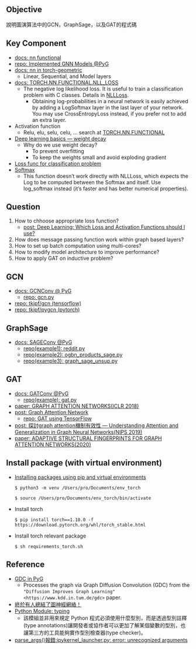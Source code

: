 ## Objective
說明圖演算法中的GCN，GraphSage，以及GAT的程式碼

## Key Component
- [docs: nn functional](https://pytorch.org/docs/stable/nn.functional.html)
- [repo: Implemented GNN Models @PyG](https://github.com/pyg-team/pytorch_geometric#implemented-gnn-models)
- [docs: nn in torch-geometric](https://pytorch-geometric.readthedocs.io/en/latest/modules/nn.html#torch-geometric-nn)
    - Linear, Sequential, and Model layers
- [docs: TORCH.NN.FUNCTIONAL.NLL_LOSS](https://pytorch.org/docs/1.9.0/generated/torch.nn.functional.nll_loss.html)
    - The negative log likelihood loss. It is useful to train a classification problem with C classes. Details in [NLLLoss](https://pytorch.org/docs/1.9.0/generated/torch.nn.NLLLoss.html#torch.nn.NLLLoss).
        - Obtaining log-probabilities in a neural network is easily achieved by adding a LogSoftmax layer in the last layer of your network. You may use CrossEntropyLoss instead, if you prefer not to add an extra layer.
- Activation function
    - Relu, elu, selu, celu, ... search at [TORCH.NN.FUNCTIONAL](https://pytorch.org/docs/stable/nn.functional.html)
- [Deep learning basics — weight decay](https://medium.com/analytics-vidhya/deep-learning-basics-weight-decay-3c68eb4344e9)
    - Why do we use weight decay?
        - To prevent overfitting
        - To keep the weights small and avoid exploding gradient
- [Loss func for classification problem](https://www.yanxishe.com/columnDetail/16855)
- [Softmax](https://pytorch.org/docs/stable/generated/torch.nn.functional.softmax.html#torch.nn.functional.softmax)
    - This function doesn’t work directly with NLLLoss, which expects the Log to be computed between the Softmax and itself. Use log_softmax instead (it’s faster and has better numerical properties).

## Question
1. How to chhoose appropriate loss function?
    - [post: Deep Learning: Which Loss and Activation Functions should I use?](https://towardsdatascience.com/deep-learning-which-loss-and-activation-functions-should-i-use-ac02f1c56aa8)
2. How does message passing function work within graph based layers?
3. How to set up batch computation using multi-cores?
4. How to modify model architecture to improve performance?
5. How to apply GAT on inductive problem?

## GCN
- [docs: GCNConv @ PyG](https://github.com/pyg-team/pytorch_geometric/blob/master/examples/gat.py)
    - [repo: gcn.py](https://github.com/pyg-team/pytorch_geometric/blob/master/examples/gcn.py)
- [repo: tkipf/gcn (tensorflow)](https://github.com/tkipf/gcn)
- [repo: tkipf/pygcn (pytorch)](https://github.com/tkipf/pygcn)

## GraphSage
- [docs: SAGEConv @PyG ](https://pytorch-geometric.readthedocs.io/en/latest/modules/nn.html#torch_geometric.nn.conv.SAGEConv)
    - [repo(example1): reddit.py](https://github.com/pyg-team/pytorch_geometric/blob/master/examples/reddit.py)
    - [repo(example2): ogbn_products_sage.py](https://github.com/pyg-team/pytorch_geometric/blob/master/examples/ogbn_products_sage.py)
    - [repo(example3): graph_sage_unsup.py](https://github.com/pyg-team/pytorch_geometric/blob/master/examples/graph_sage_unsup.py)

## GAT
- [docs: GATConv @PyG](https://pytorch-geometric.readthedocs.io/en/latest/modules/nn.html#torch_geometric.nn.conv.GATConv)
    - [repo(example): gat.py](https://github.com/pyg-team/pytorch_geometric/blob/master/examples/gat.py)
- [paper: GRAPH ATTENTION NETWORKS(ICLR 2018)](https://arxiv.org/pdf/1710.10903.pdf)
- [post: Graph Attention Network](https://petar-v.com/GAT/)
    - [repo: GAT using TensorFlow](https://github.com/PetarV-/GAT/blob/master/execute_cora.py)
- [post: 探討graph attention機制有效性 — Understanding Attention and Generalization in Graph Neural Networks(NIPS 2019)](https://medium.com/@qaz7821819/%E6%8E%A2%E8%A8%8Egraph-attention%E6%A9%9F%E5%88%B6%E6%9C%89%E6%95%88%E6%80%A7-understanding-attention-and-generalization-in-graph-neural-networks-d1ad54084bc0)
- [paper: ADAPTIVE STRUCTURAL FINGERPRINTS FOR GRAPH
ATTENTION NETWORKS(2020)](https://openreview.net/pdf?id=BJxWx0NYPr)


## Install package (with virtual environment)
- [Installing packages using pip and virtual environments](https://packaging.python.org/en/latest/guides/installing-using-pip-and-virtual-environments/)
    ```bash== 
    $ python3 -m venv /Users/pro/Documents/env_torch
    ``` 
    ```bash== 
    $ source /Users/pro/Documents/env_torch/bin/activate
    ``` 
- Install torch
    ```bash== 
    $ pip install torch==1.10.0 -f https://download.pytorch.org/whl/torch_stable.html 
    ```
- Install torch relevant package
    ```bash== 
    $ sh requirements_torch.sh
    ```


## Reference
- [GDC in PyG](https://pytorch-geometric.readthedocs.io/en/latest/_modules/torch_geometric/transforms/gdc.html)
    - Processes the graph via Graph Diffusion Convolution (GDC) from the `"Diffusion Improves Graph Learning" <https://www.kdd.in.tum.de/gdc>` paper.
- [終於有人總結了圖神經網絡！](https://www.readfog.com/a/1639181535368286208)
- [Python Module: typing](https://myapollo.com.tw/zh-tw/python-typing-module/)
    - 該模組並非用來規定 Python 程式必須使用什麼型別，而是透過型別註釋(type annotations)讓開發者或協作者可以更加了解某個變數的型別，也讓第三方的工具能夠實作型別檢查器(type checker)。
- [parse_args()報錯:ipykernel_launcher.py: error: unrecognized arguments](http://corettainformation.blogspot.com/2021/02/parseargsipykernellauncherpy-error.html)